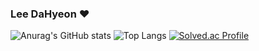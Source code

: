 ### Lee DaHyeon ♥️

![Anurag's GitHub stats](https://github-readme-stats.vercel.app/api?username=hyeon020&show_icons=true&theme=dracula)
![Top Langs](https://github-readme-stats.vercel.app/api/top-langs/?username=hyeon020&layout=compact&theme=dracula)
[![Solved.ac Profile](http://mazassumnida.wtf/api/v2/generate_badge?boj=hyeon020)](https://solved.ac/hyeon020/)

<!--
**hyeon020/hyeon020** is a ✨ _special_ ✨ repository because its `README.md` (this file) appears on your GitHub profile.

Here are some ideas to get you started:

- 🔭 I’m currently working on ...
- 🌱 I’m currently learning ...
- 👯 I’m looking to collaborate on ...
- 🤔 I’m looking for help with ...
- 💬 Ask me about ...
- 📫 How to reach me: ...
- 😄 Pronouns: ...
- ⚡ Fun fact: ...
-->
